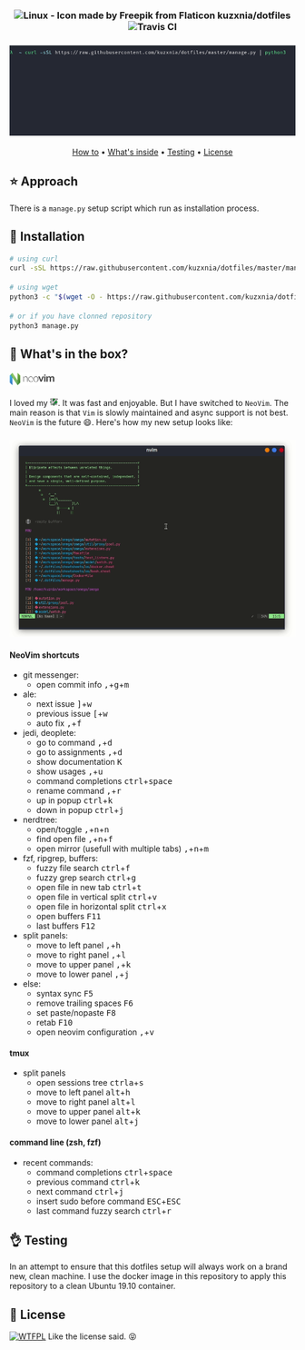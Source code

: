 <h3 align="center">
  <span><img width="18" src="https://image.flaticon.com/icons/svg/226/226772.svg" alt="Linux - Icon made by Freepik from Flaticon" /></span>
  kuzxnia/dotfiles
  <span><img alt="Travis CI" src="https://travis-ci.com/kuzxnia/dotfiles.svg?branch=master"></span>
</h3>

<h3 align="center">
    <img alt="Installation process" src="https://github.com/kuzxnia/dotfiles/blob/master/demo/installation.gif">
</h3>

<p align="center">
<a href='#install'>How to</a> • <a href='#components'>What's inside</a> • <a href='#testing'>Testing</a> • <a href='#license'>License</a>
</p>

## <a name='approach'>:star: Approach </a>
There is a `manage.py` setup script which run as installation process.

## <a name='install'>:rocket: Installation</a>

```bash
# using curl
curl -sSL https://raw.githubusercontent.com/kuzxnia/dotfiles/master/manage.py | python3

# using wget
python3 -c "$(wget -O - https://raw.githubusercontent.com/kuzxnia/dotfiles/master/manage.py)"

# or if you have clonned repository
python3 manage.py
```

## <a name='components'>:postbox: What's in the box?</a>

<h4><span><img width="80" src="https://github.com/kuzxnia/dotfiles/blob/master/demo/neovim.png"/></span></h4>

I loved my <span><img width="14" src="https://github.com/kuzxnia/dotfiles/blob/master/demo/vim.svg"/></span>. It was fast and enjoyable. But I have switched to `NeoVim`. The main reason is that `Vim` is slowly maintained and async support is not best. `NeoVim` is the future :smile:.
Here's how my new setup looks like:

<h3 align="center">
    <img alt="NeoVim setup" src="https://github.com/kuzxnia/dotfiles/blob/master/demo/nvim.gif" style="width: 700px">
</h3>

#### NeoVim shortcuts

* git messenger:
    * open commit info <kbd>,</kbd>+<kbd>g</kbd>+<kbd>m</kbd>
* ale:
    * next issue <kbd>]</kbd>+<kbd>w</kbd>
    * previous issue <kbd>[</kbd>+<kbd>w</kbd>
    * auto fix <kbd>,</kbd>+<kbd>f</kbd>
* jedi, deoplete:
    * go to command <kbd>,</kbd>+<kbd>d</kbd>
    * go to assignments <kbd>,</kbd>+<kbd>d</kbd>
    * show documentation <kbd>K</kbd>
    * show usages <kbd>,</kbd>+<kbd>u</kbd>
    * command completions <kbd>ctrl</kbd>+<kbd>space</kbd>
    * rename command <kbd>,</kbd>+<kbd>r</kbd>
    * up in popup <kbd>ctrl</kbd>+<kbd>k</kbd>
    * down in popup <kbd>ctrl</kbd>+<kbd>j</kbd>
* nerdtree:
    * open/toggle <kbd>,</kbd>+<kbd>n</kbd>+<kbd>n</kbd>
    * find open file <kbd>,</kbd>+<kbd>n</kbd>+<kbd>f</kbd>
    * open mirror (usefull with multiple tabs) <kbd>,</kbd>+<kbd>n</kbd>+<kbd>m</kbd>
* fzf, ripgrep, buffers:
    * fuzzy file search <kbd>ctrl</kbd>+<kbd>f</kbd>
    * fuzzy grep search <kbd>ctrl</kbd>+<kbd>g</kbd>
    * open file in new tab <kbd>ctrl</kbd>+<kbd>t</kbd>
    * open file in vertical split <kbd>ctrl</kbd>+<kbd>v</kbd>
    * open file in horizontal split <kbd>ctrl</kbd>+<kbd>x</kbd>
    * open buffers <kbd>F11</kbd>
    * last buffers <kbd>F12</kbd>
* split panels:
    * move to left panel <kbd>,</kbd>+<kbd>h</kbd>
    * move to right panel <kbd>,</kbd>+<kbd>l</kbd>
    * move to upper panel <kbd>,</kbd>+<kbd>k</kbd>
    * move to lower panel <kbd>,</kbd>+<kbd>j</kbd>
* else:
    * syntax sync <kbd>F5</kbd>
    * remove trailing spaces <kbd>F6</kbd>
    * set paste/nopaste <kbd>F8</kbd>
    * retab <kbd>F10</kbd>
    * open neovim configuration <kbd>,</kbd>+<kbd>v</kbd>

#### tmux

* split panels
    * open sessions tree <kbd>ctrl</kbd><kbd>a</kbd>+<kbd>s</kbd>
    * move to left panel <kbd>alt</kbd>+<kbd>h</kbd>
    * move to right panel <kbd>alt</kbd>+<kbd>l</kbd>
    * move to upper panel <kbd>alt</kbd>+<kbd>k</kbd>
    * move to lower panel <kbd>alt</kbd>+<kbd>j</kbd>

#### command line (zsh, fzf)

* recent commands:
    * command completions <kbd>ctrl</kbd>+<kbd>space</kbd>
    * previous command <kbd>ctrl</kbd>+<kbd>k</kbd>
    * next command <kbd>ctrl</kbd>+<kbd>j</kbd>
    * insert sudo before command <kbd>ESC</kbd>+<kbd>ESC</kbd>
    * last command fuzzy search <kbd>ctrl</kbd>+<kbd>r</kbd>


## <a name='testing'>:ok_hand: Testing</a>
In an attempt to ensure that this dotfiles setup will always work on a brand new, clean machine. I use the docker image in this repository to apply this repository to a clean Ubuntu 19.10 container.

## <a name='license'>:stop_sign: License</a>
<span><a href="http://www.wtfpl.net/"><img src="http://www.wtfpl.net/wp-content/uploads/2012/12/wtfpl-badge-4.png" width="80" height="15" alt="WTFPL" /></a><span> Like the license said. :stuck_out_tongue_closed_eyes:
